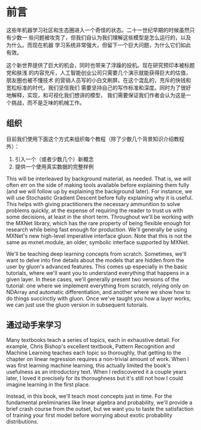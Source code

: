 # 前言

这些年机器学习社区和生态圈进入一个奇怪的状态。二十一世纪早期的时候虽然只有少数一
些问题被攻克了，但我们自认为我们理解这些模型是怎么运行的，以及为什么。而现在机器
学习系统非常强大，但留下一个巨大问题，为什么它们如此有效。

这个新世界提供了巨大的机会，同时也带来了浮躁的投机。现在研究预印本被标题党和肤浅
的内容充斥，人工智能创业公司只需要几个演示就能获得巨大的估值，朋友圈也被不懂技术
的营销人员写的小白文刷屏。在这个混乱的，充斥的快钱和宽松标准的时代，我们坚信我们
需要坚持自己的写作标准和深度。同时为了很好地解释，实现，和可视化我们想讲的模型，
我们需要保证我们作者会认为这是一个挑战，而不是乏味的机械工作。

## 组织

目前我们使用下面这个方式来组织每个教程（除了少数几个背景知识介绍教程外）：

1. 引入一个（或者少数几个）新概念
2. 提供一个使用真实数据的完整样例

This will be interleaved by background material, as needed. That is, we will
often err on the side of making tools available before explaining them fully
(and we will follow up by explaining the background later). For instance, we
will use Stochastic Gradient Descent before fully explaining why it is
useful. This helps with giving practitioners the necessary ammunition to solve
problems quickly, at the expense of requiring the reader to trust us with some
decisions, at least in the short term. Throughout we'll be working with the
MXNet library, which has the rare property of being flexible enough for research
while being fast enough for production. We'll generally be using MXNet's new
high-level imperative interface gluon. Note that this is not the same as
mxnet.module, an older, symbolic interface supported by MXNet.

We'll be teaching deep learning concepts from scratch. Sometimes, we'll want to
delve into fine details about the models that are hidden from the user by
gluon's advanced features. This comes up especially in the basic tutorials,
where we'll want you to understand everything that happens in a given layer. In
these cases, we'll generally present two versions of the tutorial: one where we
implement everything from scratch, relying only on NDArray and automatic
differentiation, and another where we show how to do things succinctly with
gluon. Once we've taught you how a layer works, we can just use the gluon
version in subsequent tutorials.


## 通过动手来学习

Many textbooks teach a series of topics, each in exhaustive detail. For example,
Chris Bishop's excellent textbook, Pattern Recognition and Machine Learning
teaches each topic so thoroughly, that getting to the chapter on linear
regression requires a non-trivial amount of work. When I was first learning
machine learning, this actually limited the book's usefulness as an introductory
text. When I rediscovered it a couple years later, I loved it precisely for its
thoroughness but it's still not how I could imagine learning in the first place.

Instead, in this book, we'll teach most concepts just in time. For the
fundamental preliminaries like linear algebra and probability, we'll provide a
brief crash course from the outset, but we want you to taste the satisfaction of
training your first model before worrying about exotic probability
distributions.
